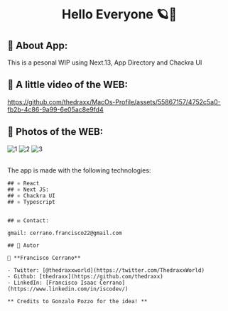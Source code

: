<h1 align="center"> Hello Everyone 🪐👋</h1>

## 🤖 About App:
This is a pesonal WIP using Next.13, App Directory and Chackra UI

## 🎥 A little video of the WEB:

https://github.com/thedraxx/MacOs-Profile/assets/55867157/4752c5a0-fb2b-4c86-9a99-6e05ac8e9fd4

## 📱 Photos of the WEB:

![1](https://github.com/thedraxx/MacOs-Profile/assets/55867157/a81a8597-ca4e-4529-9920-bb6a2d89e003)
![2](https://github.com/thedraxx/MacOs-Profile/assets/55867157/c44dad21-9012-44e4-87f3-64319c4f6cad)
![3](https://github.com/thedraxx/MacOs-Profile/assets/55867157/4c17f7bc-fa94-4d34-bea7-a6ad89aadcfd)

<br> The app is made with the following technologies:</br>

```
## ⚛️ React
## ⚛️ Next JS:
## ⚛️ Chackra UI 
## ⚛️ Typescript


## ✉️ Contact:

gmail: cerrano.francisco22@gmail.com

## 🤔 Autor

👤 **Francisco Cerrano**

- Twitter: [@thedraxxworld](https://twitter.com/ThedraxxWorld)
- Github: [thedraxx](https://github.com/thedraxx)
- LinkedIn: [Francisco Isaac Cerrano](https://www.linkedin.com/in/iscodev/)

** Credits to Gonzalo Pozzo for the idea! **
